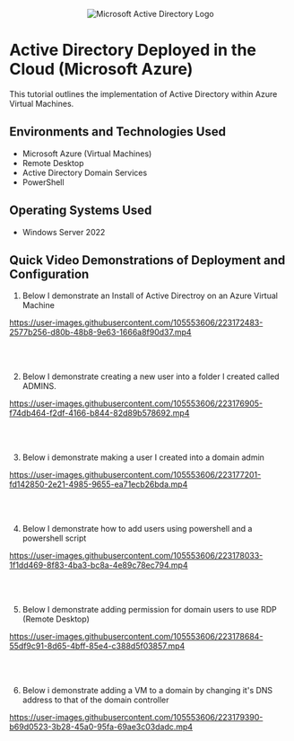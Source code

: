 <p align="center">
<img src="https://i.imgur.com/pU5A58S.png" alt="Microsoft Active Directory Logo"/>
</p>

<h1>Active Directory Deployed in the Cloud (Microsoft Azure)</h1>
This tutorial outlines the implementation of Active Directory within Azure Virtual Machines.<br />

<h2>Environments and Technologies Used</h2>

- Microsoft Azure (Virtual Machines)
- Remote Desktop
- Active Directory Domain Services
- PowerShell

<h2>Operating Systems Used </h2>

- Windows Server 2022



<h2>Quick Video Demonstrations of Deployment and Configuration</h2>

1. Below I demonstrate an Install of Active Directroy on an Azure Virtual Machine

https://user-images.githubusercontent.com/105553606/223172483-2577b256-d80b-48b8-9e63-1666a8f90d37.mp4

<br />
<br />

2. Below I demonstrate creating a new user into a folder I created called ADMINS.


https://user-images.githubusercontent.com/105553606/223176905-f74db464-f2df-4166-b844-82d89b578692.mp4

<br />
<br />


3. Below i demonstrate making a user I created into a domain admin


https://user-images.githubusercontent.com/105553606/223177201-fd142850-2e21-4985-9655-ea71ecb26bda.mp4

<br />
<br />

4. Below I demonstrate how to add users using powershell and a powershell script

https://user-images.githubusercontent.com/105553606/223178033-1f1dd469-8f83-4ba3-bc8a-4e89c78ec794.mp4

<br />
<br />

5. Below I demonstrate adding permission for domain users to use RDP (Remote Desktop)


https://user-images.githubusercontent.com/105553606/223178684-55df9c91-8d65-4bff-85e4-c388d5f03857.mp4

<br />
<br />


6. Below i demonstrate adding a VM to a domain by changing it's DNS address to that of the domain controller


https://user-images.githubusercontent.com/105553606/223179390-b69d0523-3b28-45a0-95fa-69ae3c03dadc.mp4







